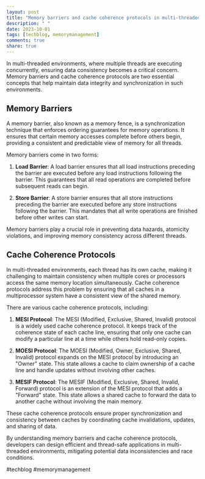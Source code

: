 ```yaml
---
layout: post
title: "Memory barriers and cache coherence protocols in multi-threaded environments."
description: " "
date: 2023-10-01
tags: [techblog, memorymanagement]
comments: true
share: true
---
```


In multi-threaded environments, where multiple threads are executing concurrently, ensuring data consistency becomes a critical concern. Memory barriers and cache coherence protocols are two essential concepts that help maintain data integrity and synchronization in such environments.

## Memory Barriers

A memory barrier, also known as a memory fence, is a synchronization technique that enforces ordering guarantees for memory operations. It ensures that certain memory accesses complete before others begin, providing a consistent and predictable view of memory for all threads.

Memory barriers come in two forms:

1. **Load Barrier**: A load barrier ensures that all load instructions preceding the barrier are executed before any load instructions following the barrier. This guarantees that all read operations are completed before subsequent reads can begin.

2. **Store Barrier**: A store barrier ensures that all store instructions preceding the barrier are executed before any store instructions following the barrier. This mandates that all write operations are finished before other writes can start.

Memory barriers play a crucial role in preventing data hazards, atomicity violations, and improving memory consistency across different threads.

## Cache Coherence Protocols

In multi-threaded environments, each thread has its own cache, making it challenging to maintain consistency when multiple cores or processors access the same memory location simultaneously. Cache coherence protocols address this problem by ensuring that all caches in a multiprocessor system have a consistent view of the shared memory.

There are various cache coherence protocols, including:

1. **MESI Protocol**: The MESI (Modified, Exclusive, Shared, Invalid) protocol is a widely used cache coherence protocol. It keeps track of the coherence state of each cache line, ensuring that only one cache can modify a particular line at a time while others hold read-only copies.

2. **MOESI Protocol**: The MOESI (Modified, Owner, Exclusive, Shared, Invalid) protocol expands on the MESI protocol by introducing an "Owner" state. This state allows a cache to claim ownership of a cache line and handle updates without involving other caches.

3. **MESIF Protocol**: The MESIF (Modified, Exclusive, Shared, Invalid, Forward) protocol is an extension of the MESI protocol that adds a "Forward" state. This state allows a shared cache to forward the data to another cache without involving the main memory.

These cache coherence protocols ensure proper synchronization and consistency between caches by coordinating cache invalidations, updates, and sharing of data.

By understanding memory barriers and cache coherence protocols, developers can design efficient and thread-safe applications in multi-threaded environments, mitigating potential data inconsistencies and race conditions.

#techblog #memorymanagement